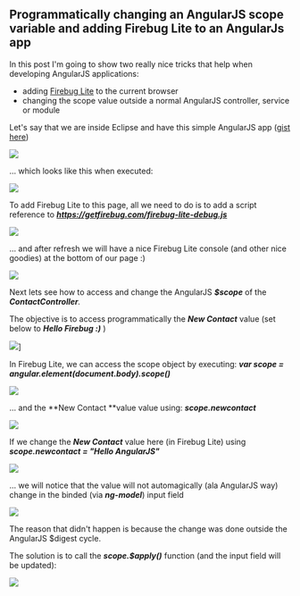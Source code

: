 ##  Programmatically changing an AngularJS scope variable and adding Firebug Lite to an AngularJs app

In this post I'm going to show two really nice tricks that help when developing AngularJS applications:  

  * adding [Firebug Lite](https://getfirebug.com/firebuglite) to the current browser
  * changing the scope value outside a normal AngularJS controller, service or module

Let's say that we are inside Eclipse and have this simple AngularJS app ([gist here](https://gist.github.com/DinisCruz-Dev/9295707))  

![](images/Screen_Shot_2014-03-01_at_19_16_24.png)

... which looks like this when executed:

![](images/Screen_Shot_2014-03-01_at_19_16_44.png)

To add Firebug Lite to this page, all we need to do is to add a script reference to **_https://getfirebug.com/firebug-lite-debug.js_**

![](images/Screen_Shot_2014-03-01_at_19_17_24.png)

... and after refresh we will have a nice Firebug Lite console (and other nice goodies) at the bottom of our page :)

![](images/Screen_Shot_2014-03-01_at_19_17_46.png)

Next lets see how to access and change the AngularJS **_$scope_** of the _**ContactController**._  

The objective is to access programmatically the **_New Contact_** value (set below to _**Hello Firebug :)**_ )

![](images/Screen_Shot_2014-03-01_at_19_18_10.png)]

In Firebug Lite, we can access the scope object by executing: **_var scope = angular.element(document.body).scope()_**

![](images/Screen_Shot_2014-03-01_at_19_18_46.png)

... and the **New Contact **value value using: **_scope.newcontact_**

![](images/Screen_Shot_2014-03-01_at_19_19_11.png)

If we change the **_New Contact_** value here (in Firebug Lite) using **_scope.newcontact = "Hello AngularJS"_**

![](images/Screen_Shot_2014-03-01_at_19_19_36.png)

... we will notice that the value will not automagically (ala AngularJS way) change in the binded (via **_ng-model_**) input field

![](images/Screen_Shot_2014-03-01_at_19_19_41.png)

The reason that didn't happen is because the change was done outside the AngularJS $digest cycle.

The solution is to call the **_scope.$apply()_** function (and the input field will be updated):

![](images/Screen_Shot_2014-03-01_at_19_20_55.png)
